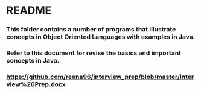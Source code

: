 # README #

### This folder contains a number of programs that illustrate concepts in Object Oriented Languages with examples in Java.

### Refer to this document for revise the basics and important concepts in Java.
### https://github.com/reena96/interview_prep/blob/master/Interview%20Prep.docx

